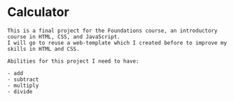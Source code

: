 # Calculator

    This is a final project for the Foundations course, an introductory course in HTML, CSS, and JavaScript.
    I will go to reuse a web-template which I created before to improve my skills in HTML and CSS.

    Abilities for this project I need to have: 

    - add
    - subtract
    - multiply
    - divide 